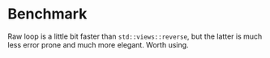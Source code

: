 # Benchmark
Raw loop is a little bit faster than `std::views::reverse`, but the latter is much less error prone and much more elegant. Worth using.


